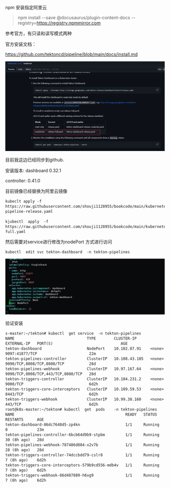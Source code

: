 
npm 安装指定阿里云
>npm install --save @docusaurus/plugin-content-docs  --registry=https://registry.npmmirror.com


参考官方，有只读和读写模式两种

官方安装文档： 

https://github.com/tektoncd/pipeline/blob/main/docs/install.md



![image-20230917235256038](images/image-20230917235256038.png)



目前我这边已经同步到github.

安装版本:   dashboard  0.32.1 

controller:  0.41.0



目前镜像已经替换为阿里云镜像

```shell
kubeclt apply -f  https://raw.githubusercontent.com/shouji1128955/bookcode/main/kubernetes/tekton/tekton-pipeline-release.yaml

kjubectl  apply  -f  https://raw.githubusercontent.com/shouji1128955/bookcode/main/kubernetes/tekton/release-full.yaml
```





然后需要对service进行修改为nodePort 方式进行访问

```shell
kubectl  edit svc tekton-dashboard  -n tekton-pipelines
```





![image-20230917235815693](images/image-20230917235815693.png)



验证安装



```shell
s-master:~/tekton# kubectl  get service  -n tekton-pipelines
NAME                                TYPE        CLUSTER-IP      EXTERNAL-IP   PORT(S)                              AGE
tekton-dashboard                    NodePort    10.102.87.91    <none>        9097:41877/TCP                       22m
tekton-pipelines-controller         ClusterIP   10.108.43.105   <none>        9090/TCP,8008/TCP,8080/TCP           28d
tekton-pipelines-webhook            ClusterIP   10.97.167.64    <none>        9090/TCP,8008/TCP,443/TCP,8080/TCP   28d
tekton-triggers-controller          ClusterIP   10.104.231.2    <none>        9000/TCP                             6d2h
tekton-triggers-core-interceptors   ClusterIP   10.109.59.53    <none>        8443/TCP                             6d2h
tekton-triggers-webhook             ClusterIP   10.99.38.160    <none>        443/TCP                              6d2h
root@k8s-master:~/tekton# kubectl  get  pods    -n tekton-pipelines
NAME                                                 READY   STATUS    RESTARTS      AGE
tekton-dashboard-86dc7648d5-zp4kn                    1/1     Running   0             23m
tekton-pipelines-controller-6bcb64d9b9-stpbm         1/1     Running   30 (8h ago)   28d
tekton-pipelines-webhook-787486d884-x2v7b            1/1     Running   28 (8h ago)   28d
tekton-triggers-controller-74dccbdd79-cslr8          1/1     Running   7 (8h ago)    6d2h
tekton-triggers-core-interceptors-579b9cd556-mdb4v   1/1     Running   7 (8h ago)    6d2h
tekton-triggers-webhook-86d487889-h6xg9              1/1     Running   7 (8h ago)    6d2h
```






